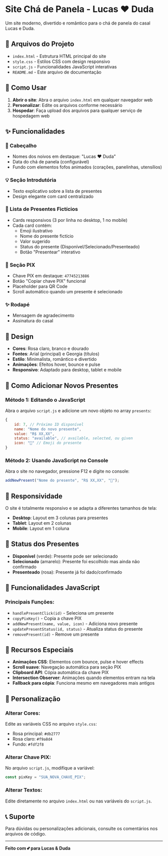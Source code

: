 # Site Chá de Panela - Lucas ❤️ Duda

Um site moderno, divertido e romântico para o chá de panela do casal Lucas e Duda.

## 📁 Arquivos do Projeto

- `index.html` - Estrutura HTML principal do site
- `style.css` - Estilos CSS com design responsivo
- `script.js` - Funcionalidades JavaScript interativas
- `README.md` - Este arquivo de documentação

## 🚀 Como Usar

1. **Abrir o site**: Abra o arquivo `index.html` em qualquer navegador web
2. **Personalizar**: Edite os arquivos conforme necessário
3. **Hospedar**: Faça upload dos arquivos para qualquer serviço de hospedagem web

## ✨ Funcionalidades

### 🎀 Cabeçalho
- Nomes dos noivos em destaque: "Lucas ❤️ Duda"
- Data do chá de panela (configurável)
- Fundo com elementos fofos animados (corações, panelinhas, utensílios)

### 💡 Seção Introdutória
- Texto explicativo sobre a lista de presentes
- Design elegante com card centralizado

### 🎁 Lista de Presentes Fictícios
- Cards responsivos (3 por linha no desktop, 1 no mobile)
- Cada card contém:
  - Emoji ilustrativo
  - Nome do presente fictício
  - Valor sugerido
  - Status do presente (Disponível/Selecionado/Presenteado)
  - Botão "Presentear" interativo

### 📲 Seção PIX
- Chave PIX em destaque: `47745213886`
- Botão "Copiar chave PIX" funcional
- Placeholder para QR Code
- Scroll automático quando um presente é selecionado

### ✨ Rodapé
- Mensagem de agradecimento
- Assinatura do casal

## 🎨 Design

- **Cores**: Rosa claro, branco e dourado
- **Fontes**: Arial (principal) e Georgia (títulos)
- **Estilo**: Minimalista, romântico e divertido
- **Animações**: Efeitos hover, bounce e pulse
- **Responsivo**: Adaptado para desktop, tablet e mobile

## 🔧 Como Adicionar Novos Presentes

### Método 1: Editando o JavaScript
Abra o arquivo `script.js` e adicione um novo objeto no array `presents`:

```javascript
{
    id: 7, // Próximo ID disponível
    name: "Nome do novo presente",
    value: "R$ XX,XX",
    status: "available", // available, selected, ou given
    icon: "🎁" // Emoji do presente
}
```

### Método 2: Usando JavaScript no Console
Abra o site no navegador, pressione F12 e digite no console:

```javascript
addNewPresent("Nome do presente", "R$ XX,XX", "🎁");
```

## 📱 Responsividade

O site é totalmente responsivo e se adapta a diferentes tamanhos de tela:

- **Desktop**: Layout em 3 colunas para presentes
- **Tablet**: Layout em 2 colunas
- **Mobile**: Layout em 1 coluna

## 🎯 Status dos Presentes

- **Disponível** (verde): Presente pode ser selecionado
- **Selecionado** (amarelo): Presente foi escolhido mas ainda não confirmado
- **Presenteado** (rosa): Presente já foi dado/confirmado

## 🔄 Funcionalidades JavaScript

### Principais Funções:
- `handlePresentClick(id)` - Seleciona um presente
- `copyPixKey()` - Copia a chave PIX
- `addNewPresent(name, value, icon)` - Adiciona novo presente
- `updatePresentStatus(id, status)` - Atualiza status do presente
- `removePresent(id)` - Remove um presente

## 🌟 Recursos Especiais

- **Animações CSS**: Elementos com bounce, pulse e hover effects
- **Scroll suave**: Navegação automática para seção PIX
- **Clipboard API**: Cópia automática da chave PIX
- **Intersection Observer**: Animações quando elementos entram na tela
- **Fallback para cópia**: Funciona mesmo em navegadores mais antigos

## 🎨 Personalização

### Alterar Cores:
Edite as variáveis CSS no arquivo `style.css`:
- Rosa principal: `#db2777`
- Rosa claro: `#f9a8d4`
- Fundo: `#fdf2f8`

### Alterar Chave PIX:
No arquivo `script.js`, modifique a variável:
```javascript
const pixKey = "SUA_NOVA_CHAVE_PIX";
```

### Alterar Textos:
Edite diretamente no arquivo `index.html` ou nas variáveis do `script.js`.

## 📞 Suporte

Para dúvidas ou personalizações adicionais, consulte os comentários nos arquivos de código.

---

**Feito com 💕 para Lucas & Duda**

